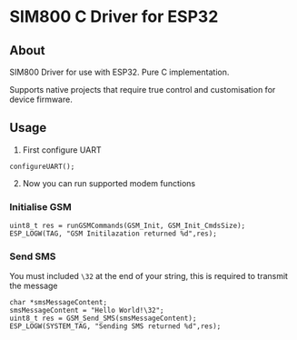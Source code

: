 # SIM800 C Driver for ESP32
## About

SIM800 Driver for use with ESP32. Pure C implementation. 

Supports native projects that require true control and customisation for device firmware.

## Usage

1) First configure UART
```
configureUART();
```

2) Now you can run supported modem functions

### Initialise GSM
```
uint8_t res = runGSMCommands(GSM_Init, GSM_Init_CmdsSize);
ESP_LOGW(TAG, "GSM Initilazation returned %d",res);
```
### Send SMS
You must included ```\32``` at the end of your string, this is required to transmit the message
```
char *smsMessageContent;
smsMessageContent = "Hello World!\32";
uint8_t res = GSM_Send_SMS(smsMessageContent);
ESP_LOGW(SYSTEM_TAG, "Sending SMS returned %d",res);
```
